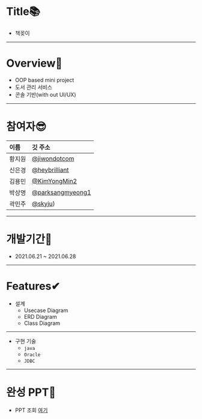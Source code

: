 # Title📚
- 책꽂이
---
# Overview🙌
- OOP based mini project
- 도서 관리 서비스
- 콘솔 기반(with out UI/UX)
---
# 참여자😎
| 이름 | 깃 주소 |
|:--|:--|
|  황지원 | [@jiwondotcom](https://github.com/jiwondotcom)         |
|  신은경 | [@heybrilliant](https://github.com/heybrilliant)       |
|  김용민 | [@KimYongMin2](https://github.com/KimYongMin2)         |
|  박상명 | [@parksangmyeong1](https://github.com/parksangmyeong1) |
|  곽민주 | [@skyju](https://github.com/skyju))                    |

---
# 개발기간👀
- 2021.06.21 ~ 2021.06.28
---
# Features✔
* 설계
  - Usecase Diagram
  - ERD Diagram
  - Class Diagram
---
* 구현 기술
  - <code>java</code>
  - <code>Oracle</code>
  - <code>JDBC</code>
---
# 완성 PPT📙
+ PPT 조회 [여기](https://docs.google.com/presentation/d/1SXyDnyQgXCsvxtBKe6qt0Q84MWUqOsxCx2qsq6qyj7U/edit#slide=id.ge2642960bc_2_23)
